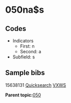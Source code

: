 # 050na$s

## Codes

-   Indicators
    -   First: n
    -   Second: a
-   Subfield: s

## Sample bibs

15638131 [Quicksearch](https://search.library.yale.edu/catalog/15638131) [VXWS](http://prodorbis.library.yale.edu:7014/vxws/GetHoldingsService?bibId=15638131)

**Parent topic:**[050](../../tags/050/050.md)

